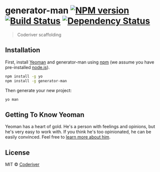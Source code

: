 # generator-man [![NPM version][npm-image]][npm-url] [![Build Status][travis-image]][travis-url] [![Dependency Status][daviddm-image]][daviddm-url]
> Coderiver scaffolding

## Installation

First, install [Yeoman](http://yeoman.io) and generator-man using [npm](https://www.npmjs.com/) (we assume you have pre-installed [node.js](https://nodejs.org/)).

```bash
npm install -g yo
npm install -g generator-man
```

Then generate your new project:

```bash
yo man
```

## Getting To Know Yeoman

Yeoman has a heart of gold. He&#39;s a person with feelings and opinions, but he&#39;s very easy to work with. If you think he&#39;s too opinionated, he can be easily convinced. Feel free to [learn more about him](http://yeoman.io/).

## License

MIT © [Coderiver](riverco.de)


[npm-image]: https://badge.fury.io/js/generator-man.svg
[npm-url]: https://npmjs.org/package/generator-man
[travis-image]: https://travis-ci.org/coderiver/generator-man.svg?branch=master
[travis-url]: https://travis-ci.org/coderiver/generator-man
[daviddm-image]: https://david-dm.org/coderiver/generator-man.svg?theme=shields.io
[daviddm-url]: https://david-dm.org/coderiver/generator-man
